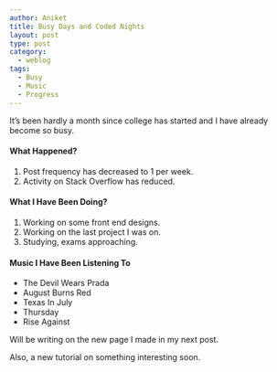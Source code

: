 ```yaml
---
author: Aniket
title: Busy Days and Coded Nights
layout: post
type: post
category:
  - weblog
tags:
  - Busy
  - Music
  - Progress
---
```

It’s been hardly a month since college has started and I have already become so busy.

#### What Happened?

1.  Post frequency has decreased to 1 per week.
2.  Activity on Stack Overflow has reduced.

#### What I Have Been Doing?

1.  Working on some front end designs.
2.  Working on the last project I was on.
3.  Studying, exams approaching.

#### Music I Have Been Listening To

*   The Devil Wears Prada
*   August Burns Red
*   Texas In July
*   Thursday
*   Rise Against

Will be writing on the new page I made in my next post.

Also, a new tutorial on something interesting soon.